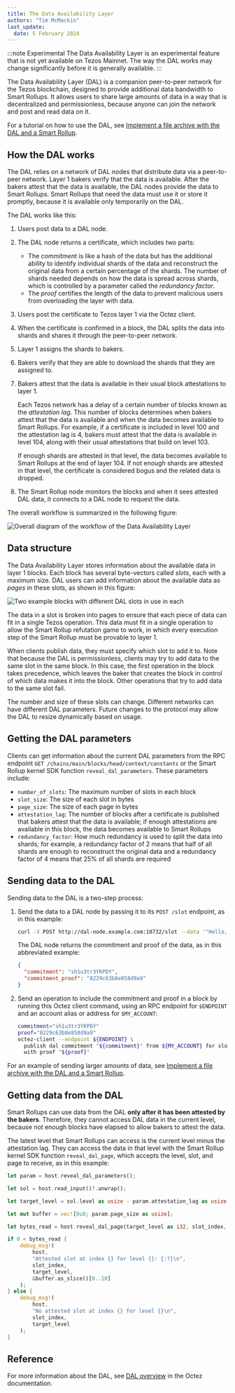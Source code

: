 ```yaml
---
title: The Data Availability Layer
authors: "Tim McMackin"
last_update:
  date: 5 February 2024
---
```


:::note Experimental
The Data Availability Layer is an experimental feature that is not yet available on Tezos Mainnet.
The way the DAL works may change significantly before it is generally available.
:::

The Data Availability Layer (DAL) is a companion peer-to-peer network for the Tezos blockchain, designed to provide additional data bandwidth to Smart Rollups.
It allows users to share large amounts of data in a way that is decentralized and permissionless, because anyone can join the network and post and read data on it.

For a tutorial on how to use the DAL, see [Implement a file archive with the DAL and a Smart Rollup](../tutorials/build-files-archive-with-dal).

## How the DAL works

The DAL relies on a network of DAL nodes that distribute data via a peer-to-peer network.
Layer 1 bakers verify that the data is available.
After the bakers attest that the data is available, the DAL nodes provide the data to Smart Rollups.
Smart Rollups that need the data must use it or store it promptly, because it is available only temporarily on the DAL.

The DAL works like this:

1. Users post data to a DAL node.
1. The DAL node returns a certificate, which includes two parts:

   - The _commitment_ is like a hash of the data but has the additional ability to identify individual shards of the data and reconstruct the original data from a certain percentage of the shards.
   The number of shards needed depends on how the data is spread across shards, which is controlled by a parameter called the _redundancy factor_.
   - The _proof_ certifies the length of the data to prevent malicious users from overloading the layer with data.

1. Users post the certificate to Tezos layer 1 via the Octez client.
1. When the certificate is confirmed in a block, the DAL splits the data into shards and shares it through the peer-to-peer network.
1. Layer 1 assigns the shards to bakers.
1. Bakers verify that they are able to download the shards that they are assigned to.
1. Bakers attest that the data is available in their usual block attestations to layer 1.

   Each Tezos network has a delay of a certain number of blocks known as the _attestation lag_.
   This number of blocks determines when bakers attest that the data is available and when the data becomes available to Smart Rollups.
   For example, if a certificate is included in level 100 and the attestation lag is 4, bakers must attest that the data is available in level 104, along with their usual attestations that build on level 103.

   If enough shards are attested in that level, the data becomes available to Smart Rollups at the end of layer 104.
   If not enough shards are attested in that level, the certificate is considered bogus and the related data is dropped.

1. The Smart Rollup node monitors the blocks and when it sees attested DAL data, it connects to a DAL node to request the data.

The overall workflow is summarized in the following figure:

![Overall diagram of the workflow of the Data Availability Layer](/img/architecture/dal-workflow.png)
<!-- https://lucid.app/lucidchart/cc422278-7319-4a2f-858a-a7b72e1ea3a6/edit -->

## Data structure

The Data Availability Layer stores information about the available data in layer 1 blocks.
Each block has several byte-vectors called _slots_, each with a maximum size.
DAL users can add information about the available data as _pages_ in these slots, as shown in this figure:

![Two example blocks with different DAL slots in use in each](/img/architecture/dal-slots-in-blocks.png)
<!-- https://lucid.app/lucidchart/46fa8412-8443-4491-82f6-305aafaf85f2/edit -->

The data in a slot is broken into pages to ensure that each piece of data can fit in a single Tezos operation.
This data must fit in a single operation to allow the Smart Rollup refutation game to work, in which every execution step of the Smart Rollup must be provable to layer 1.

When clients publish data, they must specify which slot to add it to.
Note that because the DAL is permissionless, clients may try to add data to the same slot in the same block.
In this case, the first operation in the block takes precedence, which leaves the baker that creates the block in control of which data makes it into the block.
Other operations that try to add data to the same slot fail.

The number and size of these slots can change.
Different networks can have different DAL parameters.
Future changes to the protocol may allow the DAL to resize dynamically based on usage.

## Getting the DAL parameters

Clients can get information about the current DAL parameters from the RPC endpoint `GET /chains/main/blocks/head/context/constants` or the Smart Rollup kernel SDK function `reveal_dal_parameters`.
These parameters include:

- `number_of_slots`: The maximum number of slots in each block
- `slot_size`: The size of each slot in bytes
- `page_size`: The size of each page in bytes
- `attestation_lag`: The number of blocks after a certificate is published that bakers attest that the data is available; if enough attestations are available in this block, the data becomes available to Smart Rollups
- `redundancy_factor`: How much redundancy is used to split the data into shards; for example, a redundancy factor of 2 means that half of all shards are enough to reconstruct the original data and a redundancy factor of 4 means that 25% of all shards are required

## Sending data to the DAL

Sending data to the DAL is a two-step process:

1. Send the data to a DAL node by passing it to its `POST /slot` endpoint, as in this example:

   ```bash
   curl -X POST http://dal-node.example.com:10732/slot --data '"Hello, world!"' -H 'Content-Type: application/json'
   ```

   The DAL node returns the commitment and proof of the data, as in this abbreviated example:

   ```json
   {
     "commitment": "sh1u3tr3YKPDY",
     "commitment_proof": "8229c63b8e858d9a9"
   }
   ```

1. Send an operation to include the commitment and proof in a block by running this Octez client command, using an RPC endpoint for `$ENDPOINT` and an account alias or address for `$MY_ACCOUNT`:

   ```bash
   commitment="sh1u3tr3YKPDY"
   proof="8229c63b8e858d9a9"
   octez-client --endpoint ${ENDPOINT} \
     publish dal commitment "${commitment}" from ${MY_ACCOUNT} for slot 10 \
     with proof "${proof}"
   ```

For an example of sending larger amounts of data, see [Implement a file archive with the DAL and a Smart Rollup](../tutorials/build-files-archive-with-dal).

## Getting data from the DAL

Smart Rollups can use data from the DAL **only after it has been attested by the bakers**.
Therefore, they cannot access DAL data in the current level, because not enough blocks have elapsed to allow bakers to attest the data.

The latest level that Smart Rollups can access is the current level minus the attestation lag.
They can access the data in that level with the Smart Rollup kernel SDK function `reveal_dal_page`, which accepts the level, slot, and page to receive, as in this example:

```rust
let param = host.reveal_dal_parameters();

let sol = host.read_input()?.unwrap();

let target_level = sol.level as usize - param.attestation_lag as usize;

let mut buffer = vec![0u8; param.page_size as usize];

let bytes_read = host.reveal_dal_page(target_level as i32, slot_index, 0, &mut buffer)?;

if 0 < bytes_read {
    debug_msg!(
        host,
        "Attested slot at index {} for level {}: {:?}\n",
        slot_index,
        target_level,
        &buffer.as_slice()[0..10]
    );
} else {
    debug_msg!(
        host,
        "No attested slot at index {} for level {}\n",
        slot_index,
        target_level
    );
}
```

## Reference

For more information about the DAL, see [DAL overview](https://tezos.gitlab.io/shell/dal_overview.html) in the Octez documentation.
